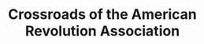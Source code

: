---
layout: repo
title: "Crossroads of the American Revolution Association"
id: 12904
permalink: repos/12904/
---